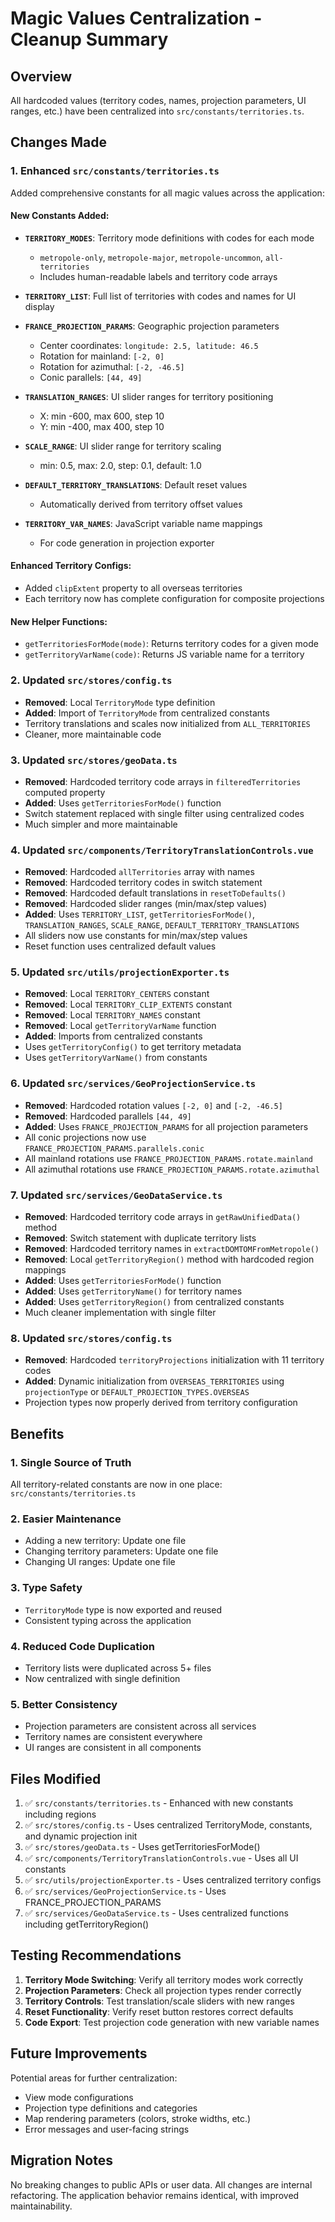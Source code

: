 # Magic Values Centralization - Cleanup Summary

## Overview
All hardcoded values (territory codes, names, projection parameters, UI ranges, etc.) have been centralized into `src/constants/territories.ts`.

## Changes Made

### 1. Enhanced `src/constants/territories.ts`
Added comprehensive constants for all magic values across the application:

#### New Constants Added:
- **`TERRITORY_MODES`**: Territory mode definitions with codes for each mode
  - `metropole-only`, `metropole-major`, `metropole-uncommon`, `all-territories`
  - Includes human-readable labels and territory code arrays

- **`TERRITORY_LIST`**: Full list of territories with codes and names for UI display

- **`FRANCE_PROJECTION_PARAMS`**: Geographic projection parameters
  - Center coordinates: `longitude: 2.5, latitude: 46.5`
  - Rotation for mainland: `[-2, 0]`
  - Rotation for azimuthal: `[-2, -46.5]`
  - Conic parallels: `[44, 49]`

- **`TRANSLATION_RANGES`**: UI slider ranges for territory positioning
  - X: min -600, max 600, step 10
  - Y: min -400, max 400, step 10

- **`SCALE_RANGE`**: UI slider range for territory scaling
  - min: 0.5, max: 2.0, step: 0.1, default: 1.0

- **`DEFAULT_TERRITORY_TRANSLATIONS`**: Default reset values
  - Automatically derived from territory offset values

- **`TERRITORY_VAR_NAMES`**: JavaScript variable name mappings
  - For code generation in projection exporter

#### Enhanced Territory Configs:
- Added `clipExtent` property to all overseas territories
- Each territory now has complete configuration for composite projections

#### New Helper Functions:
- `getTerritoriesForMode(mode)`: Returns territory codes for a given mode
- `getTerritoryVarName(code)`: Returns JS variable name for a territory

### 2. Updated `src/stores/config.ts`
- **Removed**: Local `TerritoryMode` type definition
- **Added**: Import of `TerritoryMode` from centralized constants
- Territory translations and scales now initialized from `ALL_TERRITORIES`
- Cleaner, more maintainable code

### 3. Updated `src/stores/geoData.ts`
- **Removed**: Hardcoded territory code arrays in `filteredTerritories` computed property
- **Added**: Uses `getTerritoriesForMode()` function
- Switch statement replaced with single filter using centralized codes
- Much simpler and more maintainable

### 4. Updated `src/components/TerritoryTranslationControls.vue`
- **Removed**: Hardcoded `allTerritories` array with names
- **Removed**: Hardcoded territory codes in switch statement
- **Removed**: Hardcoded default translations in `resetToDefaults()`
- **Removed**: Hardcoded slider ranges (min/max/step values)
- **Added**: Uses `TERRITORY_LIST`, `getTerritoriesForMode()`, `TRANSLATION_RANGES`, `SCALE_RANGE`, `DEFAULT_TERRITORY_TRANSLATIONS`
- All sliders now use constants for min/max/step values
- Reset function uses centralized default values

### 5. Updated `src/utils/projectionExporter.ts`
- **Removed**: Local `TERRITORY_CENTERS` constant
- **Removed**: Local `TERRITORY_CLIP_EXTENTS` constant
- **Removed**: Local `TERRITORY_NAMES` constant
- **Removed**: Local `getTerritoryVarName` function
- **Added**: Imports from centralized constants
- Uses `getTerritoryConfig()` to get territory metadata
- Uses `getTerritoryVarName()` from constants

### 6. Updated `src/services/GeoProjectionService.ts`
- **Removed**: Hardcoded rotation values `[-2, 0]` and `[-2, -46.5]`
- **Removed**: Hardcoded parallels `[44, 49]`
- **Added**: Uses `FRANCE_PROJECTION_PARAMS` for all projection parameters
- All conic projections now use `FRANCE_PROJECTION_PARAMS.parallels.conic`
- All mainland rotations use `FRANCE_PROJECTION_PARAMS.rotate.mainland`
- All azimuthal rotations use `FRANCE_PROJECTION_PARAMS.rotate.azimuthal`

### 7. Updated `src/services/GeoDataService.ts`
- **Removed**: Hardcoded territory code arrays in `getRawUnifiedData()` method
- **Removed**: Switch statement with duplicate territory lists
- **Removed**: Hardcoded territory names in `extractDOMTOMFromMetropole()`
- **Removed**: Local `getTerritoryRegion()` method with hardcoded region mappings
- **Added**: Uses `getTerritoriesForMode()` function
- **Added**: Uses `getTerritoryName()` for territory names
- **Added**: Uses `getTerritoryRegion()` from centralized constants
- Much cleaner implementation with single filter

### 8. Updated `src/stores/config.ts`
- **Removed**: Hardcoded `territoryProjections` initialization with 11 territory codes
- **Added**: Dynamic initialization from `OVERSEAS_TERRITORIES` using `projectionType` or `DEFAULT_PROJECTION_TYPES.OVERSEAS`
- Projection types now properly derived from territory configuration

## Benefits

### 1. Single Source of Truth
All territory-related constants are now in one place: `src/constants/territories.ts`

### 2. Easier Maintenance
- Adding a new territory: Update one file
- Changing territory parameters: Update one file
- Changing UI ranges: Update one file

### 3. Type Safety
- `TerritoryMode` type is now exported and reused
- Consistent typing across the application

### 4. Reduced Code Duplication
- Territory lists were duplicated across 5+ files
- Now centralized with single definition

### 5. Better Consistency
- Projection parameters are consistent across all services
- Territory names are consistent everywhere
- UI ranges are consistent in all components

## Files Modified

1. ✅ `src/constants/territories.ts` - Enhanced with new constants including regions
2. ✅ `src/stores/config.ts` - Uses centralized TerritoryMode, constants, and dynamic projection init
3. ✅ `src/stores/geoData.ts` - Uses getTerritoriesForMode()
4. ✅ `src/components/TerritoryTranslationControls.vue` - Uses all UI constants
5. ✅ `src/utils/projectionExporter.ts` - Uses centralized territory configs
6. ✅ `src/services/GeoProjectionService.ts` - Uses FRANCE_PROJECTION_PARAMS
7. ✅ `src/services/GeoDataService.ts` - Uses centralized functions including getTerritoryRegion()

## Testing Recommendations

1. **Territory Mode Switching**: Verify all territory modes work correctly
2. **Projection Parameters**: Check all projection types render correctly
3. **Territory Controls**: Test translation/scale sliders with new ranges
4. **Reset Functionality**: Verify reset button restores correct defaults
5. **Code Export**: Test projection code generation with new variable names

## Future Improvements

Potential areas for further centralization:
- View mode configurations
- Projection type definitions and categories
- Map rendering parameters (colors, stroke widths, etc.)
- Error messages and user-facing strings

## Migration Notes

No breaking changes to public APIs or user data. All changes are internal refactoring.
The application behavior remains identical, with improved maintainability.
